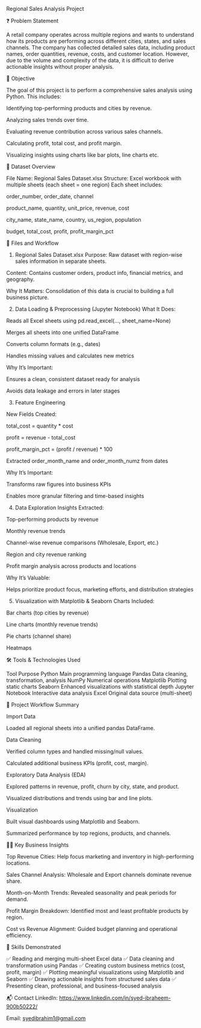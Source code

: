Regional Sales Analysis Project 

❓ Problem Statement

A retail company operates across multiple regions and wants to understand how its products are performing across different cities, states, and sales channels. The company has collected detailed sales data, including product names, order quantities, revenue, costs, and customer location. However, due to the volume and complexity of the data, it is difficult to derive actionable insights without proper analysis.

🎯 Objective

The goal of this project is to perform a comprehensive sales analysis using Python. This includes:

Identifying top-performing products and cities by revenue.

Analyzing sales trends over time.

Evaluating revenue contribution across various sales channels.

Calculating profit, total cost, and profit margin.

Visualizing insights using charts like bar plots, line charts  etc.

📁 Dataset Overview

File Name: Regional Sales Dataset.xlsx
Structure: Excel workbook with multiple sheets (each sheet = one region)
Each sheet includes:

order_number, order_date, channel

product_name, quantity, unit_price, revenue, cost

city_name, state_name, country, us_region, population

budget, total_cost, profit, profit_margin_pct

🧾 Files and Workflow

1. Regional Sales Dataset.xlsx
Purpose: Raw dataset with region-wise sales information in separate sheets.

Content: Contains customer orders, product info, financial metrics, and geography.

Why It Matters: Consolidation of this data is crucial to building a full business picture.

2. Data Loading & Preprocessing (Jupyter Notebook)
What It Does:

Reads all Excel sheets using pd.read_excel(..., sheet_name=None)

Merges all sheets into one unified DataFrame

Converts column formats (e.g., dates)

Handles missing values and calculates new metrics

Why It’s Important:

Ensures a clean, consistent dataset ready for analysis

Avoids data leakage and errors in later stages

3. Feature Engineering
   
New Fields Created:

total_cost = quantity * cost

profit = revenue - total_cost

profit_margin_pct = (profit / revenue) * 100

Extracted order_month_name and order_month_numz from dates

Why It’s Important:

Transforms raw figures into business KPIs

Enables more granular filtering and time-based insights

4. Data Exploration
Insights Extracted:

Top-performing products by revenue

Monthly revenue trends

Channel-wise revenue comparisons (Wholesale, Export, etc.)

Region and city revenue ranking

Profit margin analysis across products and locations

Why It’s Valuable:

Helps prioritize product focus, marketing efforts, and distribution strategies

5. Visualization with Matplotlib & Seaborn
Charts Included:

Bar charts (top cities by revenue)

Line charts (monthly revenue trends)

Pie charts (channel share)

Heatmaps 


🛠 Tools & Technologies Used

Tool	Purpose
Python	Main programming language
Pandas	Data cleaning, transformation, analysis
NumPy	Numerical operations
Matplotlib	Plotting static charts
Seaborn	Enhanced visualizations with statistical depth
Jupyter Notebook	Interactive data analysis
Excel	Original data source (multi-sheet)

📌 Project Workflow Summary

Import Data

Loaded all regional sheets into a unified pandas DataFrame.

Data Cleaning

Verified column types and handled missing/null values.

Calculated additional business KPIs (profit, cost, margin).

Exploratory Data Analysis (EDA)

Explored patterns in revenue, profit, churn by city, state, and product.

Visualized distributions and trends using bar and line plots.

Visualization

Built visual dashboards using Matplotlib and Seaborn.

Summarized performance by top regions, products, and channels.

👨‍💼 Key Business Insights

Top Revenue Cities: Help focus marketing and inventory in high-performing locations.

Sales Channel Analysis: Wholesale and Export channels dominate revenue share.

Month-on-Month Trends: Revealed seasonality and peak periods for demand.

Profit Margin Breakdown: Identified most and least profitable products by region.

Cost vs Revenue Alignment: Guided budget planning and operational efficiency.

📍 Skills Demonstrated

✅ Reading and merging multi-sheet Excel data
✅ Data cleaning and transformation using Pandas
✅ Creating custom business metrics (cost, profit, margin)
✅ Plotting meaningful visualizations using Matplotlib and Seaborn
✅ Drawing actionable insights from structured sales data
✅ Presenting clean, professional, and business-focused analysis

📬 Contact
LinkedIn: https://www.linkedin.com/in/syed-ibraheem-900b50222/

Email: syedibrahim1@gmail.com
